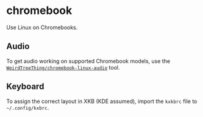# chromebook

Use Linux on Chromebooks.

## Audio

To get audio working on supported Chromebook models, use the [`WeirdTreeThing/chromebook-linux-audio`](https://github.com/WeirdTreeThing/chromebook-linux-audio) tool.

## Keyboard

To assign the correct layout in XKB (KDE assumed), import the `kxkbrc` file to `~/.config/kxbrc`.
